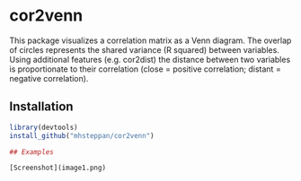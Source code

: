 # cor2venn

This package visualizes a correlation matrix as a Venn diagram. The overlap of circles represents the shared variance (R squared) between variables. Using additional features (e.g. cor2dist) the distance between two variables is proportionate to their correlation (close = positive correlation; distant = negative correlation). 

## Installation

```R 
library(devtools)
install_github("mhsteppan/cor2venn")

## Examples

[Screenshot](image1.png)
